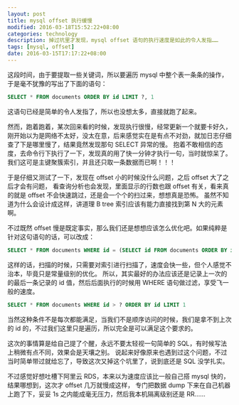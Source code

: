 ```yaml
---
layout: post
title: mysql offset 执行缓慢
modified: 2016-03-18T15:52:22+08:00
categories: technology
description: 掉过坑里才发现，mysql offset 语句的执行速度是如此的令人发指……
tags: [mysql, offset]
date: 2016-03-15T17:17:22+08:00
---
```


这段时间，由于要提取一些关键词，所以要遍历 mysql 中整个表一条条的操作，于是毫不犹豫的写出了下面的语句：

```sql
SELECT * FROM documents ORDER BY id LIMIT ?, 1
```

这语句已经是简单的令人发指了，所以也没想太多，直接就跑了起来。

然而，跑着跑着，某次回来看的时候，发现执行很慢，经常更新一个就要卡好久，
刚开始以为是网络不太好，没太在意，后来感觉实在是有点不对劲，就加日志仔细查了下是哪里慢了，结果竟然发现那句 SELECT 异常的慢。
抱着不敢相信的态度，去命令行下执行了一下，发现真的用了快一分钟才执行一句，当时就惊呆了。
我们这可是主键聚簇索引，并且还只取一条数据而已啊！！！

于是仔细又测试了一下，发现在 offset 小的时候没什么问题，之后 offset 大了之后才会有问题，
看查询分析也会发现，里面显示的行数也跟 offset 有关，看来真的就是 offset 不会快速跳过，还是会一个个的扫过来，想想真是恐怖。
虽然不知道为什么会设计成这样，讲道理 B tree 索引应该有能力直接找到第 N 大的元素啊。

<p id="read-more-anchor"/>

不过既然 offset 慢是既定事实，那么我们还是想想应该怎么优化吧。如果纯粹是针对这句语句的话，可以改成：

```sql
SELECT * FROM documents WHERE id = (SELECT id FROM documents ORDER BY id LIMIT ?, 1)
```

这样的话，扫描的时候，只需要对索引进行扫描了，速度会快一些，但个人感觉不治本，毕竟只是常量级别的优化。
所以，其实最好的办法应该还是记录上一次的的最后一条记录的 id 值，然后后面执行的时候用 WHERE 语句做过滤，享受飞一般的速度。

```sql
SELECT * FROM documents WHERE id > ? ORDER BY id LIMIT 1
```

当然这种条件不是每次都能满足，当我们不是顺序访问的时候，我们是拿不到上次的 id 的，不过我们这里只是遍历，所以完全是可以满足这个要求的。

这次的事情算是给自己提了个醒，永远不要太轻视一句简单的 SQL，有时候写法上稍微有点不同，效果会是天壤之别。
说起来好像原来也遇到过这个问题，不过当时简单带过就给忘了，导致这次又掉这个坑里了，说到底还是 SQL 没学扎实。

不过感觉好想吐槽下阿里云 RDS，本来以为速度应该比一般自己搭 mysql 快的，结果哪想到，这次才 offset 几万就慢成这样，
专门把数据 dump 下来在自己机器上跑了下，妥妥 1s 之内能成毫无压力，然后我本机隔离级别还是 RR……
